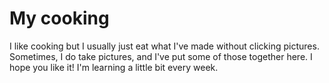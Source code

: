 # My cooking

I like cooking but I usually just eat what I've made without clicking pictures. Sometimes, I do take pictures, and I've put some of those together here. I hope you like it! I'm learning a little bit every week.

